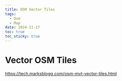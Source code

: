 ```yaml
---
title: OSM Vector Tiles
tags:
  - Osm
  - Map
date: 2024-11-27
toc: true
toc_sticky: true
---
```


# Vector OSM Tiles 

<https://tech.marksblogg.com/osm-mvt-vector-tiles.html>
